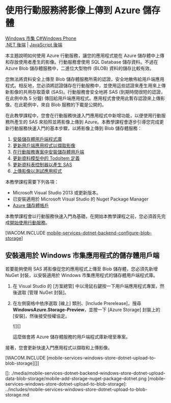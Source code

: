 <properties pageTitle="Use Mobile Services to upload images to blob storage (Windows Store) | Mobile Services" metaKeywords="" description="Learn how to use Mobile Services to upload images to Azure Blob Storage." metaCanonical="" disqusComments="0" umbracoNaviHide="1" documentationCenter="Mobile" title="Upload images to Azure Storage by using Mobile Services" authors="glenga" writer="glenga" services="mobile-services, storage" />

<tags ms.service="mobile-services" ms.workload="mobile" ms.tgt_pltfrm="mobile-windows-store" ms.devlang="dotnet" ms.topic="article" ms.date="01/01/1900" ms.author="glenga"></tags>

# 使用行動服務將影像上傳到 Azure 儲存體

<div class="dev-center-tutorial-selector sublanding"><a href="/en-us/documentation/articles/mobile-services-dotnet-backend-windows-store-dotnet-upload-data-blob-storage" title="Windows 市集 C#" class="current">Windows 市集 C#</a><a href="/en-us/documentation/articles/mobile-services-dotnet-backend-windows-phone-upload-data-blob-storage" title="Windows Phone">Windows Phone</a></div>

<div class="dev-center-tutorial-subselector"><a href="/en-us/documentation/articles/mobile-services-dotnet-backend-windows-store-dotnet-upload-data-blob-storage" title=".NET 後端" class="current">.NET 後端</a> | <a href="/en-us/documentation/articles/mobile-services-windows-store-dotnet-upload-data-blob-storage"  title="JavaScript 後端">JavaScript 後端</a></div>

本主題說明如何使用 Azure 行動服務，讓您的應用程式能在 Azure 儲存體中上傳和存放使用者產生的影像。行動服務會使用 SQL Database 儲存資料。不過在 Azure Blob 儲存體服務中，二進位大型物件 (BLOB) 資料的儲存比較有效。

您無法將資料安全上傳至 Blob 儲存體服務所需的認證，安全地散佈給用戶端應用程式。相反地，您必須將認證儲存在行動服務中，並使用這些認證來產生用來上傳新影像的共用存取簽章 (SAS)。行動服務會安全地將 SAS (到期時間很短的認證，在此例中為 5 分鐘) 傳回給用戶端應用程式。應用程式會使用此暫存認證來上傳影像。在此範例中，來自 Blob 服務的下載是公開的。

在此教學課程中，您會在行動服務快速入門應用程式中新增功能，以便使用行動服務所產生的 SAS 來拍照並將影像上傳到 Azure。本教學課程會逐步引導您完成更新行動服務快速入門的基本步驟，以將影像上傳到 Blob 儲存體服務：

1.  [安裝儲存體用戶端程式庫][]
2.  [更新用戶端應用程式以擷取影像][]
3.  [在行動服務專案中安裝儲存體用戶端][]
4.  [更新資料模型中的 TodoItem 定義][]
5.  [更新資料表控制器以產生 SAS][]
6.  [上傳影像以測試應用程式][]

本教學課程需要下列各項：

-   Microsoft Visual Studio 2013 或更新版本。
-   已安裝適用於 Microsoft Visual Studio 的 Nuget Package Manager
-   [Azure 儲存體帳戶][]

本教學課程會以行動服務快速入門為基礎。在開始本教學課程之前，您必須首先完成[開始使用行動服務][]。

[WACOM.INCLUDE [mobile-services-dotnet-backend-configure-blob-storage][]]

## <a name="install-storage-client"></a>安裝適用於 Windows 市集應用程式的儲存體用戶端

若要能夠使用 SAS 將影像從您的應用程式上傳至 Blob 儲存體，您必須先新增 NuGet 封裝，以安裝適用於 Windows 市集應用程式的儲存體用戶端程式庫。

1.  在 Visual Studio 的 [方案總管] 中以滑鼠右鍵按一下用戶端應用程式專案，然後選取 [管理 NuGet 封裝]。

2.  在左側窗格中依序選取 [線上] 類別、[Include Prerelease]，搜尋 **WindowsAzure.Storage-Preview**，並按一下 [Azure Storage] 封裝上的 [安裝]，然後接受授權協定。

    ![][]

    這麼做會將 Azure 儲存體服務的用戶端程式庫新增至專案。

接著，您會更新快速入門應用程式以擷取和上傳影像。

[WACOM.INCLUDE [mobile-services-windows-store-dotnet-upload-to-blob-storage][]]



  [Windows 市集 C\#]: /en-us/documentation/articles/mobile-services-dotnet-backend-windows-store-dotnet-upload-data-blob-storage "Windows 市集 C#"
  [Windows Phone]: /en-us/documentation/articles/mobile-services-dotnet-backend-windows-phone-upload-data-blob-storage "Windows Phone"
  [.NET 後端]: /en-us/documentation/articles/mobile-services-dotnet-backend-windows-store-dotnet-upload-data-blob-storage ".NET 後端"
  [JavaScript 後端]: /en-us/documentation/articles/mobile-services-windows-store-dotnet-upload-data-blob-storage "JavaScript 後端"
  [安裝儲存體用戶端程式庫]: #install-storage-client
  [更新用戶端應用程式以擷取影像]: #add-select-images
  [在行動服務專案中安裝儲存體用戶端]: #storage-client-server
  [更新資料模型中的 TodoItem 定義]: #update-data-model
  [更新資料表控制器以產生 SAS]: #update-scripts
  [上傳影像以測試應用程式]: #test
  [Azure 儲存體帳戶]: /en-us/documentation/articles/storage-create-storage-account/
  [開始使用行動服務]: /en-us/documentation/articles/mobile-services-windows-store-dotnet-get-started
  [mobile-services-dotnet-backend-configure-blob-storage]: ../includes/mobile-services-dotnet-backend-configure-blob-storage.md
  []: ./media/mobile-services-dotnet-backend-windows-store-dotnet-upload-data-blob-storage/mobile-add-storage-nuget-package-dotnet.png
  [mobile-services-windows-store-dotnet-upload-to-blob-storage]: ../includes/mobile-services-windows-store-dotnet-upload-to-blob-storage.md
